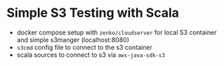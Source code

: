 # Simple S3 Testing with Scala

- docker compose setup with ```zenko/cloudserver``` for local S3 container and simple s3manger (localhost:8080)
- ```s3cmd``` config file to connect to the s3 container
- scala sources to connect to s3 via ```aws-java-sdk-s3```
